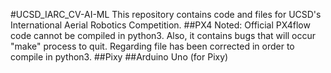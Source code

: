 #UCSD_IARC_CV-AI-ML
This repository contains code and files for UCSD's International Aerial Robotics Competition.
##PX4
Noted: Official PX4flow code cannot be compiled in python3. Also, it contains bugs that will occur "make" process to quit.
       Regarding file has been corrected in order to compile in python3.
##Pixy
##Arduino Uno (for Pixy)

